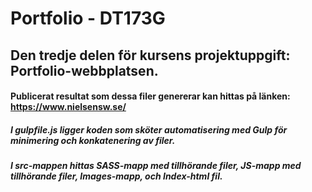 # Portfolio - DT173G
## Den tredje delen för kursens projektuppgift: Portfolio-webbplatsen.

#### Publicerat resultat som dessa filer genererar kan hittas på länken: https://www.nielsensw.se/

##### I gulpfile.js ligger koden som sköter automatisering med Gulp för minimering och konkatenering av filer.
##### I src-mappen hittas SASS-mapp med tillhörande filer, JS-mapp med tillhörande filer, Images-mapp, och Index-html fil.
